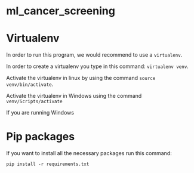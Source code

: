 # ml_cancer_screening

# Virtualenv
In order to run this program, we would recommend to use a `virtualenv`. 

In order to create a virtualenv you type in this command: `virtualenv venv`.

Activate the virtualenv in linux by using the command `source venv/bin/activate`.

Activate the virtualenv in Windows using the command `venv/Scripts/activate`

If you are running Windows 

# Pip packages
If you want to install all the necessary packages run this command:

`pip install -r requirements.txt`

